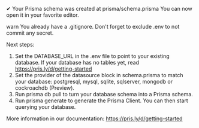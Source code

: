 ✔ Your Prisma schema was created at prisma/schema.prisma
You can now open it in your favorite editor.

warn You already have a .gitignore. Don't forget to exclude .env to not commit any secret.

Next steps:

1. Set the DATABASE_URL in the .env file to point to your existing database. If your database has no tables yet, read https://pris.ly/d/getting-started
2. Set the provider of the datasource block in schema.prisma to match your database: postgresql, mysql, sqlite, sqlserver, mongodb or cockroachdb (Preview).
3. Run prisma db pull to turn your database schema into a Prisma schema.
4. Run prisma generate to generate the Prisma Client. You can then start querying your database.

More information in our documentation:
https://pris.ly/d/getting-started
